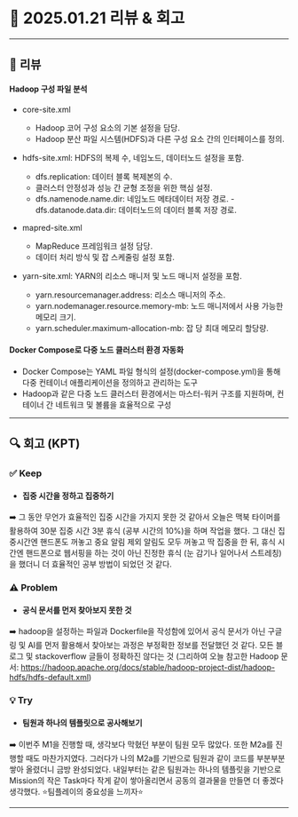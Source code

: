 # 📅 2025.01.21 리뷰 & 회고

---

## 📝 리뷰

#### Hadoop 구성 파일 분석
- core-site.xml
    - Hadoop 코어 구성 요소의 기본 설정을 담당.
	- Hadoop 분산 파일 시스템(HDFS)과 다른 구성 요소 간의 인터페이스를 정의.

- hdfs-site.xml: HDFS의 복제 수, 네임노드, 데이터노드 설정을 포함.
    - dfs.replication: 데이터 블록 복제본의 수.
	- 클러스터 안정성과 성능 간 균형 조정을 위한 핵심 설정.
	- dfs.namenode.name.dir: 네임노드 메타데이터 저장 경로.
	-dfs.datanode.data.dir: 데이터노드의 데이터 블록 저장 경로.

- mapred-site.xml
	- MapReduce 프레임워크 설정 담당.
	- 데이터 처리 방식 및 잡 스케줄링 설정 포함.

- yarn-site.xml: YARN의 리소스 매니저 및 노드 매니저 설정을 포함.
    - yarn.resourcemanager.address: 리소스 매니저의 주소.
	- yarn.nodemanager.resource.memory-mb: 노드 매니저에서 사용 가능한 메모리 크기.
	- yarn.scheduler.maximum-allocation-mb: 잡 당 최대 메모리 할당량.


#### Docker Compose로 다중 노드 클러스터 환경 자동화
- Docker Compose는 YAML 파일 형식의 설정(docker-compose.yml)을 통해 다중 컨테이너 애플리케이션을 정의하고 관리하는 도구
- Hadoop과 같은 다중 노드 클러스터 환경에서는 마스터-워커 구조를 지원하며, 컨테이너 간 네트워크 및 볼륨을 효율적으로 구성


---

## 🔍 회고 (KPT)

### ✅ Keep
- #### **집중 시간을 정하고 집중하기**  
➡️ 그 동안 무언가 효율적인 집중 시간을 가지지 못한 것 같아서 오늘은 맥북 타이머를 활용하여 30분 집중 시간 3분 휴식 (공부 시간의 10%)을 하며 작업을 했다. 그 대신 집중시간엔 핸드폰도 꺼놓고 중요 알림 제외 알림도 모두 꺼놓고 딱 집중을 한 뒤, 휴식 시간엔 핸드폰으로 웹서핑을 하는 것이 아닌 진정한 휴식 (눈 감기나 일어나서 스트레칭)을 했더니 더 효율적인 공부 방법이 되었던 것 같다.

### ⚠️ Problem
- #### **공식 문서를 먼저 찾아보지 못한 것**  
➡️ hadoop을 설정하는 파일과 Dockerfile을 작성함에 있어서 공식 문서가 아닌 구글링 및 AI를 먼저 활용해서 찾아보는 과정은 부정확한 정보를 전달했던 것 같다. 모든 블로그 및 stackoverflow 글들이 정확하진 않다는 것 (그리하여 오늘 참고한 Hadoop 문서: https://hadoop.apache.org/docs/stable/hadoop-project-dist/hadoop-hdfs/hdfs-default.xml) 

### 💡 Try
- #### **팀원과 하나의 템플릿으로 공사해보기**  
➡️ 이번주 M1을 진행할 때, 생각보다 막혔던 부분이 팀원 모두 많았다. 또한 M2a를 진행할 때도 마찬가지였다. 그러다가 나의 M2a를 기반으로 팀원과 같이 코드를 부분부분 쌓아 올렸더니 금방 완성되었다. 내일부터는 같은 팀원과는 하나의 템플릿을 기반으로 Mission의 작은 Task마다 작게 같이 쌓아올리면서 공동의 결과물을 만들면 더 좋겠다 생각했다. ⭐️팀플레이의 중요성을 느끼자⭐️

---
